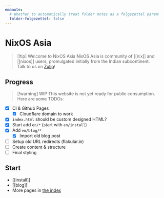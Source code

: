 ```yaml
---
emanote:
  # Whether to automatically treat folder notes as a folgezettel parent of its contents
  folder-folgezettel: false
---
```


# NixOS Asia

> [!tip] Welcome to NixOS Asia
> NixOS Asia is community of [[nix]] and [[nixos]] users, promulgated initially from the Indian subcontinent. Talk to us on [Zulip](https://nixos.zulipchat.com/)!

## Progress

> [!warning] WIP 
> This website is not yet ready for public consumption. Here are some TODOs:

- [x] CI & Github Pages
    - [x] Cloudflare domain to work
- [x] `index.html` should be custom designed HTML?
- [x] Start add `en/*` (start with `en/install`)
- [x] Add `en/blog/*`
  - [x] Import old blog post
- [ ] Setup old URL redirects (flakular.in)
- [ ] Create content & structure
- [ ] Final styling

## Start

- [[install]]
- [[blog]]
- More pages in [the index](-/all)
